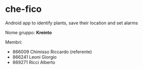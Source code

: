# che-fico

Android app to identify plants, save their location and set alarms

Nome gruppo: **Kreinto**

Membri:
- 866009 Chimisso Riccardo (referente)
- 866241 Leoni Giorgio
- 869271 Ricci Alberto
